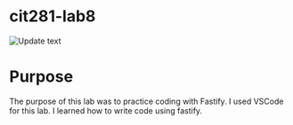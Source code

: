 # cit281-lab8

![Update text](https://github.com/kbash-uo/cit281-lab8/assets/170210333/826bc76f-f0fe-4bae-9e16-6c3f198307fd)

# Purpose
The purpose of this lab was to practice coding with Fastify. I used VSCode for this lab. I learned how to write code using fastify. 
